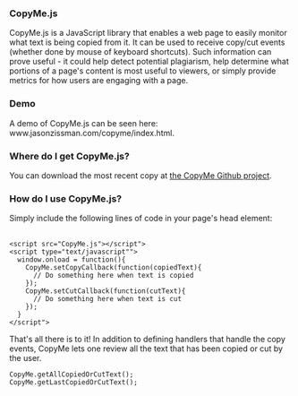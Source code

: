 <h3>CopyMe.js</h3>
CopyMe.js is a JavaScript library that enables a web page to easily monitor what text is being copied from it. It can be used to receive copy/cut events (whether done by mouse of keyboard shortcuts). Such information can prove useful - it could help detect potential plagiarism, help determine what portions of a page's content is most useful to viewers, or simply provide metrics for how users are engaging with a page.

<h3>Demo</h3>
A demo of CopyMe.js can be seen here: www.jasonzissman.com/copyme/index.html.

<h3>Where do I get CopyMe.js?</h3>
You can download the most recent copy at <a href="https://github.com/jasonzissman/CopyMe.js">the CopyMe Github project</a>.

<h3>How do I use CopyMe.js?</h3>
Simply include the following lines of code in your page's head element: <br/><br/>
<pre><code>&lt;script src="CopyMe.js"&gt;&lt;/script"&gt;
&lt;script type="text/javascript""&gt;
  window.onload = function(){
    CopyMe.setCopyCallback(function(copiedText){
      // Do something here when text is copied
    });
    CopyMe.setCutCallback(function(cutText){
      // Do something here when text is cut
    });
  }
&lt;/script"&gt;</code></pre>

That's all there is to it!  In addition to defining handlers that handle the copy events, CopyMe lets one review all the text that has been copied or cut by the user.<br/>
<pre><code>CopyMe.getAllCopiedOrCutText();
CopyMe.getLastCopiedOrCutText();</code></pre>
